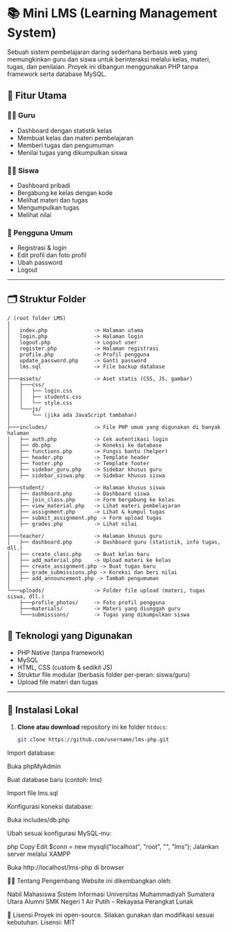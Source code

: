 # 📚 Mini LMS (Learning Management System)

Sebuah sistem pembelajaran daring sederhana berbasis web yang memungkinkan guru dan siswa untuk berinteraksi melalui kelas, materi, tugas, dan penilaian. Proyek ini dibangun menggunakan PHP tanpa framework serta database MySQL.

## 🔧 Fitur Utama

### 👨‍🏫 Guru
- Dashboard dengan statistik kelas
- Membuat kelas dan materi pembelajaran
- Memberi tugas dan pengumuman
- Menilai tugas yang dikumpulkan siswa

### 👨‍🎓 Siswa
- Dashboard pribadi
- Bergabung ke kelas dengan kode
- Melihat materi dan tugas
- Mengumpulkan tugas
- Melihat nilai

### 👤 Pengguna Umum
- Registrasi & login
- Edit profil dan foto profil
- Ubah password
- Logout

---

## 🗂️ Struktur Folder

```plaintext
/ (root folder LMS)
│
│   index.php               -> Halaman utama
│   login.php               -> Halaman login
│   logout.php              -> Logout user
│   register.php            -> Halaman registrasi
│   profile.php             -> Profil pengguna
│   update_password.php     -> Ganti password
│   lms.sql                 -> File backup database
│
├───assets/                 -> Aset statis (CSS, JS, gambar)
│   ├───css/
│   │   ├── login.css
│   │   ├── students.css
│   │   └── style.css
│   └───js/
│       └── (jika ada JavaScript tambahan)
│
├───includes/               -> File PHP umum yang digunakan di banyak halaman
│   ├── auth.php            -> Cek autentikasi login
│   ├── db.php              -> Koneksi ke database
│   ├── functions.php       -> Fungsi bantu (helper)
│   ├── header.php          -> Template header
│   ├── footer.php          -> Template footer
│   ├── sidebar_guru.php    -> Sidebar khusus guru
│   ├── sidebar_siswa.php   -> Sidebar khusus siswa
│
├───student/                -> Halaman khusus siswa
│   ├── dashboard.php       -> Dashboard siswa
│   ├── join_class.php      -> Form bergabung ke kelas
│   ├── view_material.php   -> Lihat materi pembelajaran
│   ├── assignment.php      -> Lihat & kumpul tugas
│   ├── submit_assignment.php -> Form upload tugas
│   ├── grades.php          -> Lihat nilai
│
├───teacher/                -> Halaman khusus guru
│   ├── dashboard.php       -> Dashboard guru (statistik, info tugas, dll.)
│   ├── create_class.php    -> Buat kelas baru
│   ├── add_material.php    -> Upload materi ke kelas
│   ├── create_assignment.php -> Buat tugas baru
│   ├── grade_submissions.php -> Koreksi dan beri nilai
│   ├── add_announcement.php -> Tambah pengumuman
│
└───uploads/                -> Folder file upload (materi, tugas siswa, dll.)
    ├───profile_photos/     -> Foto profil pengguna
    ├───materials/          -> Materi yang diunggah guru
    └───submissions/        -> Tugas yang dikumpulkan siswa
```
## 🧪 Teknologi yang Digunakan

- PHP Native (tanpa framework)
- MySQL
- HTML, CSS (custom & sedikit JS)
- Struktur file modular (berbasis folder per-peran: siswa/guru)
- Upload file materi dan tugas

---

## 💾 Instalasi Lokal

1. **Clone atau download** repository ini ke folder `htdocs`:
   ```bash
   git clone https://github.com/username/lms-php.git
Import database:

Buka phpMyAdmin

Buat database baru (contoh: lms)

Import file lms.sql

Konfigurasi koneksi database:

Buka includes/db.php

Ubah sesuai konfigurasi MySQL-mu:

php
Copy
Edit
$conn = new mysqli("localhost", "root", "", "lms");
Jalankan server melalui XAMPP

Buka http://localhost/lms-php di browser

👨‍💻 Tentang Pengembang
Website ini dikembangkan oleh:

Nabil
Mahasiswa Sistem Informasi
Universitas Muhammadiyah Sumatera Utara
Alumni SMK Negeri 1 Air Putih – Rekayasa Perangkat Lunak

📜 Lisensi
Proyek ini open-source. Silakan gunakan dan modifikasi sesuai kebutuhan.
Lisensi: MIT

